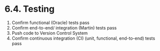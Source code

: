 # 6.4. Testing

1. Confirm functional (Oracle) tests pass
2. Confirm end-to-end/ integration (Martin) tests pass
3. Push code to Version Control System
4. Confirm continuous integration (CI) (unit, functional, end-to-end) tests pass
